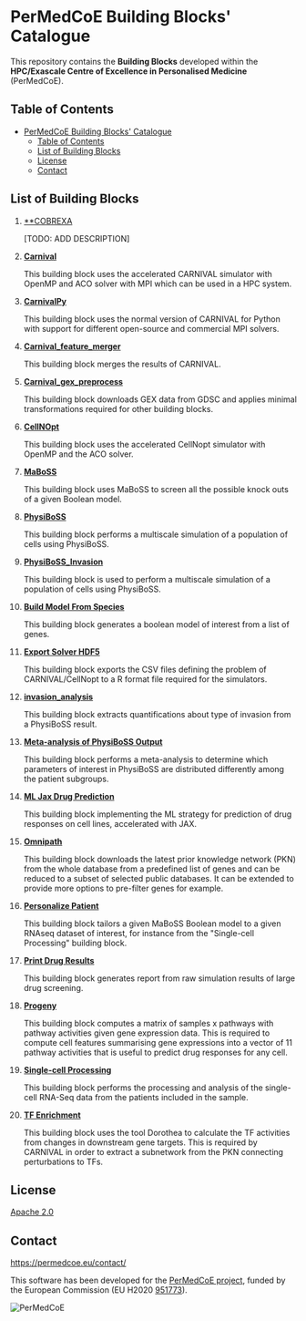 # PerMedCoE Building Blocks' Catalogue

This repository contains the **Building Blocks** developed within the **HPC/Exascale Centre of Excellence in Personalised Medicine** (PerMedCoE).

## Table of Contents

- [PerMedCoE Building Blocks' Catalogue](#permedcoe-building-blocks-catalogue)
  - [Table of Contents](#table-of-contents)
  - [List of Building Blocks](#list-of-building-blocks)
  - [License](#license)
  - [Contact](#contact)

## List of Building Blocks

1. [**COBREXA](COBREXA/)

    [TODO: ADD DESCRIPTION]

2. [**Carnival**](Carnival/)

    This building block uses the accelerated CARNIVAL simulator with OpenMP and ACO solver with MPI which can be used in a HPC system.

3. [**CarnivalPy**](CarnivalPy/)

   This building block uses the normal version of CARNIVAL for Python with support for different open-source and commercial MPI solvers.

4. [**Carnival_feature_merger**](Carnival_feature_merger/)

   This building block merges the results of CARNIVAL.

5. [**Carnival_gex_preprocess**](Carnival_gex_preprocess/)

    This building block downloads GEX data from GDSC and applies minimal transformations required for other building blocks.

6. [**CellNOpt**](CellNOpt/)

    This building block uses the accelerated CellNopt simulator with OpenMP and the ACO solver.

7. [**MaBoSS**](MaBoSS/)

    This building block uses MaBoSS to screen all the possible knock outs of a given Boolean model.

8. [**PhysiBoSS**](PhysiBoSS/)

    This building block performs a multiscale simulation of a population of cells using PhysiBoSS.

9. [**PhysiBoSS_Invasion**](PhysiBoSS_Invasion/)

    This building block is used to perform a multiscale simulation of a population of cells using PhysiBoSS.

10. [**Build Model From Species**](build_model_from_species/)

    This building block generates a boolean model of interest from a list of genes.

11. [**Export Solver HDF5**](export_solver_hdf5/)

    This building block exports the CSV files defining the problem of CARNIVAL/CellNopt to a R format file required for the simulators.

12. [**invasion_analysis**](invasion_analysis/)

    This building block extracts quantifications about type of invasion from a PhysiBoSS result.

13. [**Meta-analysis of PhysiBoSS Output**](meta_analysis/)

    This building block performs a meta-analysis to determine which parameters of interest in PhysiBoSS are distributed differently among the patient subgroups.

14. [**ML Jax Drug Prediction**](ml_jax_drug_prediction/)

    This building block implementing the ML strategy for prediction of drug responses on cell lines, accelerated with JAX.

15. [**Omnipath**](omnipath/)

    This building block downloads the latest prior knowledge network (PKN) from the whole database from a predefined list of genes and can be reduced to a subset of selected public databases. It can be extended to provide more options to pre-filter genes for example.

16. [**Personalize Patient**](personalize_patient/)

    This building block tailors a given MaBoSS Boolean model to a given RNAseq dataset of interest, for instance from the "Single-cell Processing" building block.

17. [**Print Drug Results**](print_drug_results/)

    This building block generates report from raw simulation results of large drug screening.

18. [**Progeny**](progeny/)

    This building block computes a matrix of samples x pathways with pathway activities given gene expression data. This is required to compute cell features summarising gene expressions into a vector of 11 pathway activities that is useful to predict drug responses for any cell.

19. [**Single-cell Processing**](single_cell_processing/)

    This building block performs the processing and analysis of the single-cell RNA-Seq data from the patients included in the sample.

20. [**TF Enrichment**](tf_enrichment/)

    This building block uses the tool Dorothea to calculate the TF activities from changes in downstream gene targets. This is required by CARNIVAL in order to extract a subnetwork from the PKN connecting perturbations to TFs.


## License

[Apache 2.0](https://www.apache.org/licenses/LICENSE-2.0)

## Contact

<https://permedcoe.eu/contact/>

This software has been developed for the [PerMedCoE project](https://permedcoe.eu/), funded by the European Commission (EU H2020 [951773](https://cordis.europa.eu/project/id/951773)).

![](https://permedcoe.eu/wp-content/uploads/2020/11/logo_1.png "PerMedCoE")
